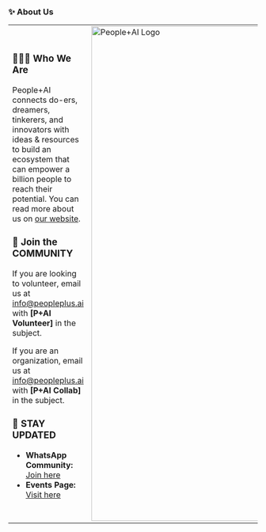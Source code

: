 ### ✨ About Us
<table>
<tr>
<td>
<h3> 🧑‍🤝‍🧑 Who We Are</h3>
People+AI connects do-ers, dreamers, tinkerers, and innovators with ideas & resources to build an ecosystem that can empower a billion people to reach their potential.  
You can read more about us on <a href="https://peopleplus.ai/">our website</a>.

<h3> 🤝 Join the COMMUNITY</h3>
If you are looking to volunteer, email us at <a href="mailto:info@peopleplus.ai">info@peopleplus.ai</a> with <strong>[P+AI Volunteer]</strong> in the subject.  

If you are an organization, email us at <a href="mailto:info@peopleplus.ai">info@peopleplus.ai</a> with <strong>[P+AI Collab]</strong> in the subject.
<h3> 📢 STAY UPDATED</h3>
<ul>
  <li><strong>WhatsApp Community:</strong> <a href="https://chat.whatsapp.com/LeFMP3usmel8XXOjwaHINg">Join here</a></li>
  <li><strong>Events Page:</strong> <a href="https://lu.ma/peopleplusai">Visit here</a></li>
</ul>
</td>
<td>
<img src="https://framerusercontent.com/images/0ZdsoJqTIdTxpjHExG38zeVRVA.png" alt="People+AI Logo" width="1000"/>
</td>
</tr>
</table>
